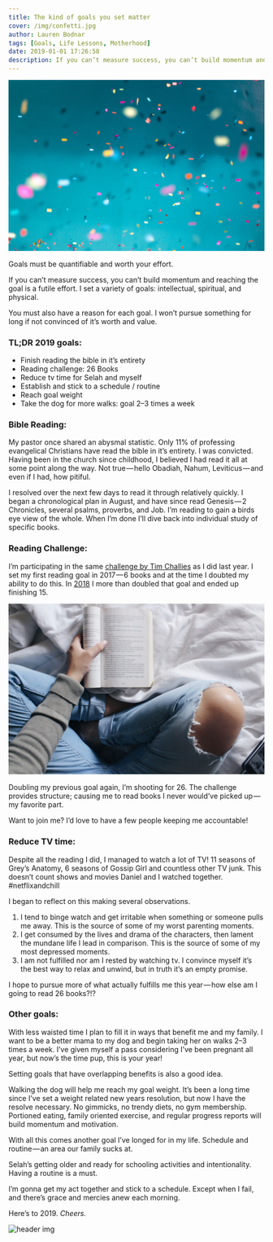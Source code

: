 ```yaml
---
title: The kind of goals you set matter
cover: /img/confetti.jpg
author: Lauren Bodnar
tags: [Goals, Life Lessons, Motherhood]
date: 2019-01-01 17:26:58
description: If you can’t measure success, you can’t build momentum and reaching the goal is a futile effort. I set a variety of goals: intellectual, spiritual, and physical.
---
```

![header img](/img/confetti.jpg)

Goals must be quantifiable and worth your effort.

If you can’t measure success, you can’t build momentum and reaching the goal is a futile effort. I set a variety of goals: intellectual, spiritual, and physical.

You must also have a reason for each goal. I won’t pursue something for long if not convinced of it’s worth and value.

### TL;DR 2019 goals:
* Finish reading the bible in it’s entirety
* Reading challenge: 26 Books
* Reduce tv time for Selah and myself
* Establish and stick to a schedule / routine
* Reach goal weight
* Take the dog for more walks: goal 2–3 times a week

### Bible Reading:

My pastor once shared an abysmal statistic. Only 11% of professing evangelical Christians have read the bible in it’s entirety. I was convicted. Having been in the church since childhood, I believed I had read it all at some point along the way. Not true — hello Obadiah, Nahum, Leviticus — and even if I had, how pitiful.

I resolved over the next few days to read it through relatively quickly. I began a chronological plan in August, and have since read Genesis — 2 Chronicles, several psalms, proverbs, and Job. I’m reading to gain a birds eye view of the whole. When I’m done I’ll dive back into individual study of specific books.

### Reading Challenge:

I’m participating in the same [challenge by Tim Challies](https://www.challies.com/resources/the-2019-christian-reading-challenge/) as I did last year. I set my first reading goal in 2017 — 6 books and at the time I doubted my ability to do this. In [2018](https://medium.com/@laurenbodnar/reading-challenge-2018-b81b41a99d40) I more than doubled that goal and ended up finishing 15.

![header img](/img/reading.jpg)

Doubling my previous goal again, I’m shooting for 26. The challenge provides structure; causing me to read books I never would’ve picked up — my favorite part.

Want to join me? I’d love to have a few people keeping me accountable!

### Reduce TV time:
Despite all the reading I did, I managed to watch a lot of TV! 11 seasons of Grey’s Anatomy, 6 seasons of Gossip Girl and countless other TV junk. This doesn’t count shows and movies Daniel and I watched together. #netflixandchill

I began to reflect on this making several observations.

1. I tend to binge watch and get irritable when something or someone pulls me away. This is the source of some of my worst parenting moments.
2. I get consumed by the lives and drama of the characters, then lament the mundane life I lead in comparison. This is the source of some of my most depressed moments.
3. I am not fulfilled nor am I rested by watching tv. I convince myself it’s the best way to relax and unwind, but in truth it’s an empty promise.

I hope to pursue more of what actually fulfills me this year — how else am I going to read 26 books?!?

### Other goals:
With less waisted time I plan to fill it in ways that benefit me and my family. I want to be a better mama to my dog and begin taking her on walks 2–3 times a week. I’ve given myself a pass considering I’ve been pregnant all year, but now’s the time pup, this is your year!

Setting goals that have overlapping benefits is also a good idea.

Walking the dog will help me reach my goal weight. It’s been a long time since I’ve set a weight related new years resolution, but now I have the resolve necessary. No gimmicks, no trendy diets, no gym membership. Portioned eating, family oriented exercise, and regular progress reports will build momentum and motivation.

With all this comes another goal I’ve longed for in my life. Schedule and routine — an area our family sucks at.

Selah’s getting older and ready for schooling activities and intentionality. Having a routine is a must.

I’m gonna get my act together and stick to a schedule. Except when I fail, and there’s grace and mercies anew each morning.

Here’s to 2019. *Cheers.*

![header img](/img/cheers.jpg)
